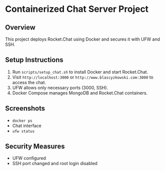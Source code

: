 # Containerized Chat Server Project

## Overview
This project deploys Rocket.Chat using Docker and secures it with UFW and SSH.

## Setup Instructions

1. Run `scripts/setup_chat.sh` to install Docker and start Rocket.Chat.
2. Visit `http://localhost:3000` or `http://www.blascyzkowski.com:3000` to access the chat.
3. UFW allows only necessary ports (3000, SSH).
4. Docker Compose manages MongoDB and Rocket.Chat containers.

## Screenshots

- `docker ps`
- Chat interface
- `ufw status`

## Security Measures

- UFW configured
- SSH port changed and root login disabled
